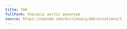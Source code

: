 ```yaml
---
title: TAA
fullForm: thoracic aortic aneurysm
source: https://openmd.com/dictionary/abbreviations/t
---
```

